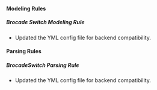 
#### Modeling Rules

##### Brocade Switch Modeling Rule

- Updated the YML config file for backend compatibility.

#### Parsing Rules

##### BrocadeSwitch Parsing Rule

- Updated the YML config file for backend compatibility.
